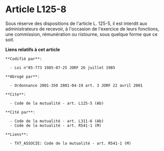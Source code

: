 # Article L125-8

Sous réserve des dispositions de l'article L. 125-5, il est interdit aux administrateurs de recevoir, à l'occasion de
l'exercice de leurs fonctions, une commission, rémunération ou ristourne, sous quelque forme que ce soit.

**Liens relatifs à cet article**

	**Codifié par**:

	  - Loi n°85-773 1985-07-25 JORF 26 juillet 1985

	**Abrogé par**:

	  - Ordonnance 2001-350 2001-04-19 art. 3 JORF 22 avril 2001

	**Cite**:

	  - Code de la mutualité - art. L125-5 (Ab)

	**Cité par**:

	  - Code de la mutualité - art. L311-6 (Ab)
	  - Code de la mutualité - art. R541-1 (M)

	**Liens**:

	  - TXT_ASSOCIE: Code de la mutualité - art. R541-1 (M)

